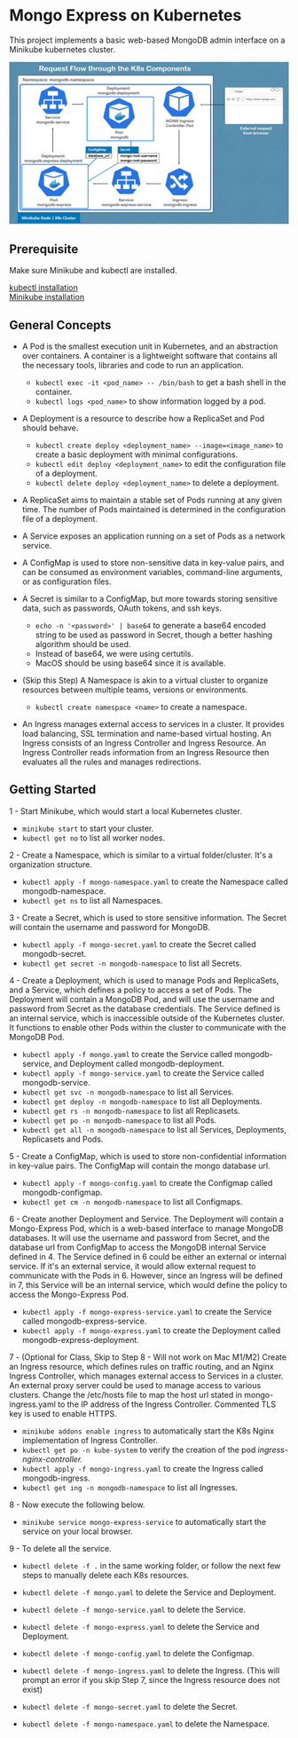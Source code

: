 # Mongo Express on Kubernetes

This project implements a basic web-based MongoDB admin interface on a Minikube kubernetes cluster.

![](static/k8-flow.jpg)

## Prerequisite

Make sure Minikube and kubectl are installed.

[kubectl installation](https://kubernetes.io/docs/tasks/tools/install-kubectl/)  
[Minikube installation](https://minikube.sigs.k8s.io/docs/start/)

## General Concepts

- A Pod is the smallest execution unit in Kubernetes, and an abstraction over containers. A container is a lightweight software that contains all the necessary tools, libraries and code to run an application.

  - `kubectl exec -it <pod_name> -- /bin/bash` to get a bash shell in the container.
  - `kubectl logs <pod_name>` to show information logged by a pod.

- A Deployment is a resource to describe how a ReplicaSet and Pod should behave.

  - `kubectl create deploy <deployment_name> --image=<image_name>` to create a basic deployment with minimal configurations.
  - `kubectl edit deploy <deployment_name>` to edit the configuration file of a deployment.
  - `kubectl delete deploy <deployment_name>` to delete a deployment.

- A ReplicaSet aims to maintain a stable set of Pods running at any given time. The number of Pods maintained is determined in the configuration file of a deployment.

- A Service exposes an application running on a set of Pods as a network service.

- A ConfigMap is used to store non-sensitive data in key-value pairs, and can be consumed as environment variables, command-line arguments, or as configuration files.

- A Secret is similar to a ConfigMap, but more towards storing sensitive data, such as passwords, OAuth tokens, and ssh keys.

  - `echo -n '<password>' | base64` to generate a base64 encoded string to be used as password in Secret, though a better hashing algorithm should be used.
  - Instead of base64, we were using certutils.
  - MacOS should be using base64 since it is available.

- (Skip this Step) A Namespace is akin to a virtual cluster to organize resources between multiple teams, versions or environments.

  - `kubectl create namespace <name>` to create a namespace.

- An Ingress manages external access to services in a cluster. It provides load balancing, SSL termination and name-based virtual hosting. An Ingress consists of an Ingress Controller and Ingress Resource. An Ingress Controller reads information from an Ingress Resource then evaluates all the rules and manages redirections.

## Getting Started

1 - Start Minikube, which would start a local Kubernetes cluster.

- `minikube start` to start your cluster.
- `kubectl get no` to list all worker nodes.

2 - Create a Namespace, which is similar to a virtual folder/cluster. It's a organization structure.

- `kubectl apply -f mongo-namespace.yaml` to create the Namespace called mongodb-namespace.
- `kubectl get ns` to list all Namespaces.

3 - Create a Secret, which is used to store sensitive information. The Secret will contain the username and password for MongoDB.

- `kubectl apply -f mongo-secret.yaml` to create the Secret called mongodb-secret.
- `kubectl get secret -n mongodb-namespace` to list all Secrets.

4 - Create a Deployment, which is used to manage Pods and ReplicaSets, and a Service, which defines a policy to access a set of Pods. The Deployment will contain a MongoDB Pod, and will use the username and password from Secret as the database credentials. The Service defined is an internal service, which is inaccessible outside of the Kubernetes cluster. It functions to enable other Pods within the cluster to communicate with the MongoDB Pod.

- `kubectl apply -f mongo.yaml` to create the Service called mongodb-service, and Deployment called mongodb-deployment.
- `kubectl apply -f mongo-service.yaml` to create the Service called mongodb-service.
- `kubectl get svc -n mongodb-namespace` to list all Services.
- `kubectl get deploy -n mongodb-namespace` to list all Deployments.
- `kubectl get rs -n mongodb-namespace` to list all Replicasets.
- `kubectl get po -n mongodb-namespace` to list all Pods.
- `kubectl get all -n mongodb-namespace` to list all Services, Deployments, Replicasets and Pods.

5 - Create a ConfigMap, which is used to store non-confidential information in key-value pairs. The ConfigMap will contain the mongo database url.

- `kubectl apply -f mongo-config.yaml` to create the Configmap called mongodb-configmap.
- `kubectl get cm -n mongodb-namespace` to list all Configmaps.

6 - Create another Deployment and Service. The Deployment will contain a Mongo-Express Pod, which is a web-based interface to manage MongoDB databases. It will use the username and password from Secret, and the database url from ConfigMap to access the MongoDB internal Service defined in 4. The Service defined in 6 could be either an external or internal service. If it's an external service, it would allow external request to communicate with the Pods in 6. However, since an Ingress will be defined in 7, this Service will be an internal service, which would define the policy to access the Mongo-Express Pod.

- `kubectl apply -f mongo-express-service.yaml` to create the Service called mongodb-express-service.
- `kubectl apply -f mongo-express.yaml` to create the Deployment called mongodb-express-deployment.

7 - (Optional for Class, Skip to Step 8 - Will not work on Mac M1/M2) Create an Ingress resource, which defines rules on traffic routing, and an Nginx Ingress Controller, which manages external access to Services in a cluster. An external proxy server could be used to manage access to various clusters. Change the /etc/hosts file to map the host url stated in mongo-ingress.yaml to the IP address of the Ingress Controller. Commented TLS key is used to enable HTTPS.

- `minikube addons enable ingress` to automatically start the K8s Nginx implementation of Ingress Controller.
- `kubectl get po -n kube-system` to verify the creation of the pod _ingress-nginx-controller._
- `kubectl apply -f mongo-ingress.yaml` to create the Ingress called mongodb-ingress.
- `kubectl get ing -n mongodb-namespace` to list all Ingresses.

8 - Now execute the following below.

- `minikube service mongo-express-service` to automatically start the service on your local browser.

9 - To delete all the service.

- `kubectl delete -f .` in the same working folder, or follow the next few steps to manually delete each K8s resources.

- `kubectl delete -f mongo.yaml` to delete the Service and Deployment.
- `kubectl delete -f mongo-service.yaml` to delete the Service.
- `kubectl delete -f mongo-express.yaml` to delete the Service and Deployment.
- `kubectl delete -f mongo-config.yaml` to delete the Configmap.
- `kubectl delete -f mongo-ingress.yaml` to delete the Ingress. (This will prompt an error if you skip Step 7, since the Ingress resource does not exist)
- `kubectl delete -f mongo-secret.yaml` to delete the Secret.
- `kubectl delete -f mongo-namespace.yaml` to delete the Namespace.
